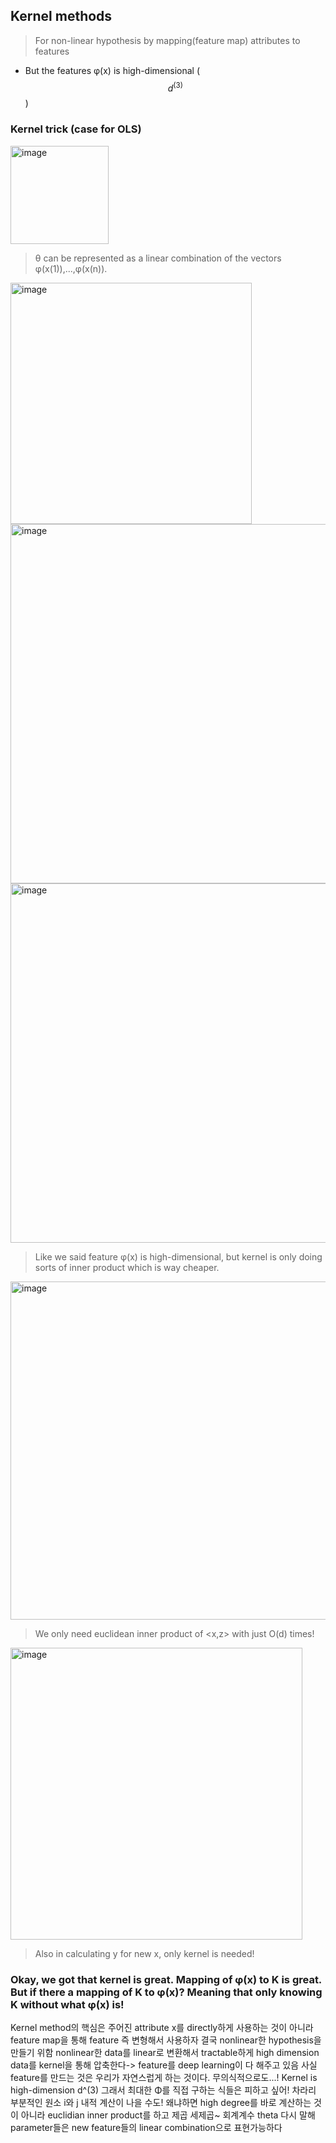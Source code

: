 ## Kernel methods
> For non-linear hypothesis by mapping(feature map) attributes to features

- But the features φ(x) is high-dimensional ($$ d^(3)$$)

### Kernel trick (case for OLS)
<img width="157" alt="image" src="https://github.com/user-attachments/assets/45e26d32-2f33-414a-9894-5e5418c8fc23">

> θ can be represented as a linear combination of the vectors φ(x(1)),...,φ(x(n)).

<img width="386" alt="image" src="https://github.com/user-attachments/assets/e2da4728-db7f-4e2d-908c-a1db40fefe0b">  

<img width="575" alt="image" src="https://github.com/user-attachments/assets/13002e2b-1241-415a-9a0e-7224cfc79a80">  

<img width="575" alt="image" src="https://github.com/user-attachments/assets/ff875817-0579-49b8-96cf-452ae63cb2b7">  

> Like we said feature φ(x) is high-dimensional, but kernel is only doing sorts of inner product which is way cheaper.  

<img width="541" alt="image" src="https://github.com/user-attachments/assets/7d0b9b14-b0de-4c38-ba7e-8499953eae24">  

> We only need euclidean inner product of <x,z> with just O(d) times!

<img width="467" alt="image" src="https://github.com/user-attachments/assets/ba4c8372-aa5c-47ca-8084-6867c837a57c">

> Also in calculating y for new x, only kernel is needed!

### Okay, we got that kernel is great. Mapping of φ(x) to K is great. But if there a mapping of K to φ(x)? Meaning that only knowing K without what φ(x) is!

Kernel method의 핵심은 주어진 attribute x를 directly하게 사용하는 것이 아니라 feature map을 통해 feature 즉 변형해서 사용하자
결국 nonlinear한 hypothesis을 만들기 위함
nonlinear한 data를 linear로 변환해서 tractable하게
high dimension data를 kernel을 통해 압축한다-> feature를 deep learning이 다 해주고 있음
사실 feature를 만드는 것은 우리가 자연스럽게 하는 것이다. 무의식적으로도...!
Kernel is high-dimension d^(3)
그래서 최대한 Φ를 직접 구하는 식들은 피하고 싶어! 차라리 부분적인 원소 i와 j 내적 계산이 나을 수도! 왜냐하면 high degree를 바로 계산하는 것이 아니라 euclidian inner product를 하고 제곱 세제곱~
회계계수 theta 다시 말해 parameter들은 new feature들의 linear combination으로 표현가능하다


